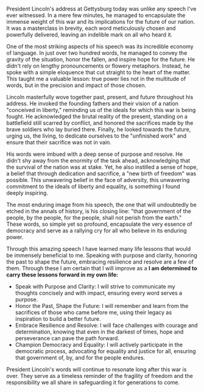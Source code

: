 President Lincoln's address at Gettysburg today was unlike any speech I've ever witnessed. In a mere few minutes, he managed to encapsulate the immense weight of this war and its implications for the future of our nation. It was a masterclass in brevity, each word meticulously chosen and powerfully delivered, leaving an indelible mark on all who heard it.

One of the most striking aspects of his speech was its incredible economy of language. In just over two hundred words, he managed to convey the gravity of the situation, honor the fallen, and inspire hope for the future. He didn't rely on lengthy pronouncements or flowery metaphors. Instead, he spoke with a simple eloquence that cut straight to the heart of the matter. This taught me a valuable lesson: true power lies not in the multitude of words, but in the precision and impact of those chosen.

Lincoln masterfully wove together past, present, and future throughout his address. He invoked the founding fathers and their vision of a nation "conceived in liberty," reminding us of the ideals for which this war is being fought. He acknowledged the brutal reality of the present, standing on a battlefield still scarred by conflict, and honored the sacrifices made by the brave soldiers who lay buried there. Finally, he looked towards the future, urging us, the living, to dedicate ourselves to the "unfinished work" and ensure that their sacrifice was not in vain.

His words were imbued with a deep sense of purpose and resolve. He didn't shy away from the enormity of the task ahead, acknowledging that the survival of the nation was at stake. Yet, he also instilled a sense of hope, a belief that through dedication and sacrifice, a "new birth of freedom" was possible. This unwavering belief in the face of adversity, this unwavering commitment to the ideals of liberty and equality, is something I found deeply inspiring.

The most enduring image from his speech, the one that will undoubtedly be etched in the annals of history, is his closing line: "that government of the people, by the people, for the people, shall not perish from the earth." These words, so simple yet so profound, encapsulate the very essence of democracy and serve as a rallying cry for all who believe in its enduring power.

Through this amazing speech I have learned many life lessons that would be immensely 
beneficial to me. Speaking with purpose and clarity, honoring the past to shape the future, embracing resilience and resolve are a few of them. Through these I am certain that I will improve as a 
**I am determined to carry these lessons forward in my own life:**

- Speak with Purpose and Clarity: I will strive to communicate my thoughts concisely and with impact, ensuring every word serves a purpose.
- Honor the Past, Shape the Future: I will remember and learn from the sacrifices of those who came before me, using their legacy as inspiration to build a better future.
- Embrace Resilience and Resolve: I will face challenges with courage and determination, knowing that even in the darkest of times, hope and perseverance can pave the path forward.
- Champion Democracy and Equality: I will actively participate in the democratic process, advocating for equality and justice for all, ensuring that government of, by, and for the people endures.

President Lincoln's words will continue to resonate long after this war is over. They serve as a timeless reminder of the fragility of freedom and the responsibility we all share in safeguarding it for generations to come.